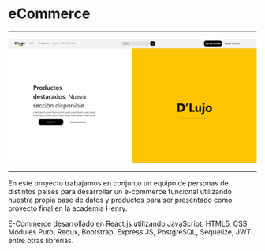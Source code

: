 
<h1>
eCommerce
</h1>
<hr/>
<img src="./demo.png" alt="" />
<hr/>
<p>
En este proyecto trabajamos en conjunto un equipo de personas de distintos países para desarrollar un e-commerce funcional utilizando nuestra propia base de datos y productos para ser presentado como proyecto final en la academia Henry.
</p>
<p>E-Commerce desarrollado en React.js utilizando JavaScript, HTML5, CSS Modules Puro, Redux, Bootstrap, Express.JS, PostgreSQL, Sequelize, JWT entre otras librerías. </p>
